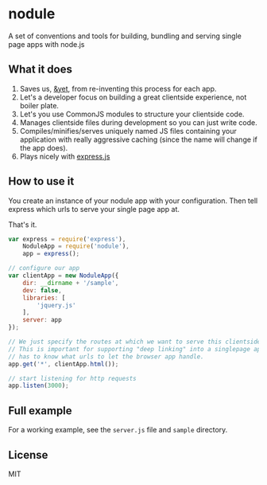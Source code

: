 # nodule

A set of conventions and tools for building, bundling and serving single page apps with node.js

## What it does

1. Saves us, [&yet](http://andyet.com), from re-inventing this process for each app.
1. Let's a developer focus on building a great clientside experience, not boiler plate.
1. Let's you use CommonJS modules to structure your clientside code.
1. Manages clientside files during development so you can just write code.
1. Compiles/minifies/serves uniquely named JS files containing your application with really aggressive caching (since the name will change if the app does).
1. Plays nicely with [express.js](http://expressjs.com)

## How to use it

You create an instance of your nodule app with your configuration. Then tell express which urls to serve your single page app at. 

That's it.

```js
var express = require('express'),
    NoduleApp = require('nodule'),
    app = express();

// configure our app
var clientApp = new NoduleApp({
    dir: __dirname + '/sample',
    dev: false,
    libraries: [
        'jquery.js'
    ],
    server: app
});

// We just specify the routes at which we want to serve this clientside app.
// This is important for supporting "deep linking" into a singlepage apps since the server
// has to know what urls to let the browser app handle.
app.get('*', clientApp.html());

// start listening for http requests
app.listen(3000);

```

## Full example

For a working example, see the `server.js` file and `sample` directory.

## License

MIT
